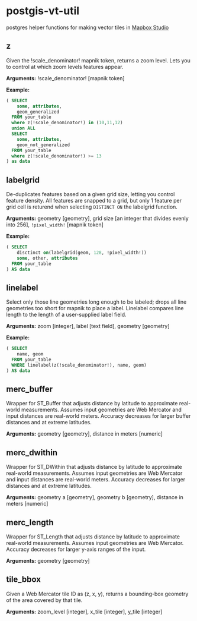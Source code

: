 postgis-vt-util
========

postgres helper functions for making vector tiles in [Mapbox Studio]()

## z

Given the !scale_denominator! mapnik token, returns a zoom level. Lets you to control at which zoom levels features appear.

**Arguments:** !scale_denominator! [mapnik token]

**Example:**

```sql
( SELECT
    some, attributes,
    geom_generalized
  FROM your_table
  where z(!scale_denominator!) in (10,11,12)
  union ALL
  SELECT
    some, attributes,
    geom_not_generalized
  FROM your_table
  where z(!scale_denominator!) >= 13
) as data
```

## labelgrid

De-duplicates features based on a given grid size, letting you control feature density. All features are snapped to a grid, but only 1 feature per grid cell is returend when selecting `DISTINCT ON` the labelgrid function.

**Arguments:** geometry [geometry], grid size [an integer that divides evenly into 256], `!pixel_width!` [mapnik token]

**Example:**

```sql
( SELECT
    disctinct on(labelgrid(geom, 128, !pixel_width!))
    some, other, attributes
  FROM your_table
) AS data
```

## linelabel

Select only those line geometries long enough to be labeled; drops all line geometries too short for mapnik to place a label. Linelabel compares line length to the length of a user-supplied label field.

**Arguments:** zoom [integer], label [text field], geometry [geometry]

**Example:**

```sql
( SELECT
    name, geom
  FROM your_table
  WHERE linelabel(z(!scale_denominator!), name, geom)
) AS data
```

## merc_buffer

Wrapper for ST_Buffer that adjusts distance by latitude to approximate real-world measurements. Assumes input geometries are Web Mercator and input distances are real-world meters. Accuracy decreases for larger buffer distances and at extreme latitudes.

**Arguments:** geometry [geometry], distance in meters [numeric]

## merc_dwithin

Wrapper for ST_DWithin that adjusts distance by latitude to approximate real-world measurements. Assumes input geometries are Web Mercator and input distances are real-world meters. Accuracy decreases for larger distances and at extreme latitudes.

**Arguments:** geometry a [geometry], geometry b [geometry], distance in meters [numeric]

## merc_length

Wrapper for ST_Length that adjusts distance by latitude to approximate real-world measurements. Assumes input geometries are Web Mercator. Accuracy decreases for larger y-axis ranges of the input.

**Arguments:** geometry [geometry]

## tile_bbox

Given a Web Mercator tile ID as (z, x, y), returns a bounding-box geometry of the area covered by that tile.

**Arguments:** zoom_level [integer], x_tile [integer], y_tile [integer]
